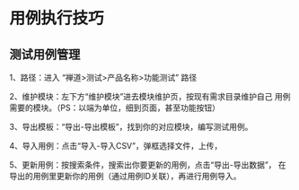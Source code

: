 # 用例执行技巧

## 测试用例管理

1、路径：进入 “禅道>测试>产品名称>功能测试” 路径

2、维护模块：左下方“维护模块”进去模块维护页，按现有需求目录维护自己 用例需要的模块。（PS：以端为单位，细到页面，甚至功能按钮）

3、导出模板：“导出-导出模板”，找到你的对应模块，编写测试用例。

4、导入用例：点击“导入-导入CSV”，弹框选择文件，上传，

5、更新用例：按搜索条件，搜索出你要更新的用例，点击“导出-导出数据”， 在导出的用例里更新你的用例（通过用例ID关联），再进行用例导入。
